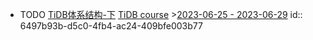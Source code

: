 - TODO [TiDB体系结构-下](https://tidb.net/blog/09cc69f4)     [TiDB course](https://learn.pingcap.com/learner/course/120005) >[2023-06-25 - 2023-06-29](#agenda://?start=1687665083600&end=1688010683600)
  id:: 6497b93b-d5c0-4fb4-ac24-409bfe003b77